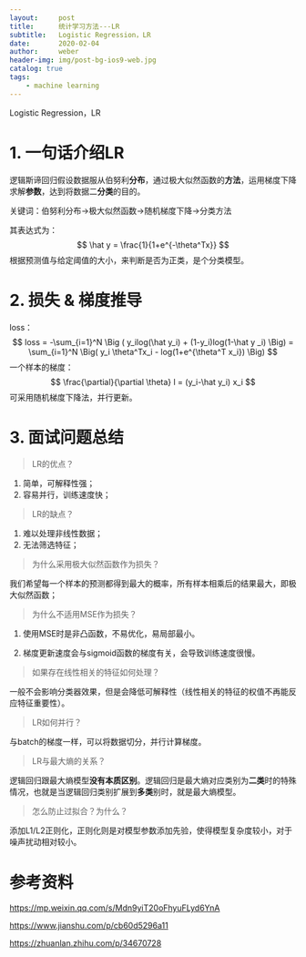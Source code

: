 ```yaml
---
layout:     post
title:      统计学习方法---LR
subtitle:   Logistic Regression，LR
date:       2020-02-04
author:     weber
header-img: img/post-bg-ios9-web.jpg
catalog: true
tags:
    - machine learning
---
```


Logistic Regression，LR

# 1. 一句话介绍LR

逻辑斯谛回归假设数据服从伯努利**分布**，通过极大似然函数的**方法**，运用梯度下降求解**参数**，达到将数据二**分类**的目的。

关键词：伯努利分布->极大似然函数->随机梯度下降->分类方法

其表达式为：
$$
\hat y = \frac{1}{1+e^{-\theta^Tx}}
$$
根据预测值与给定阈值的大小，来判断是否为正类，是个分类模型。

# 2. 损失 & 梯度推导

loss：
$$
loss = -\sum_{i=1}^N \Big ( y_ilog(\hat y_i) + (1-y_i)log(1-\hat y _i) \Big) = \sum_{i=1}^N \Big( y_i \theta^Tx_i - log(1+e^{\theta^T x_i}) \Big)
$$
一个样本的梯度：
$$
\frac{\partial}{\partial \theta} l = (y_i-\hat y_i) x_i
$$
可采用随机梯度下降法，并行更新。

# 3. 面试问题总结

> LR的优点？

1. 简单，可解释性强；
2. 容易并行，训练速度快；

> LR的缺点？

1. 难以处理非线性数据；
2. 无法筛选特征；

> 为什么采用极大似然函数作为损失？

我们希望每一个样本的预测都得到最大的概率，所有样本相乘后的结果最大，即极大似然函数；

> 为什么不适用MSE作为损失？

1. 使用MSE时是非凸函数，不易优化，易局部最小。

2. 梯度更新速度会与sigmoid函数的梯度有关，会导致训练速度很慢。

> 如果存在线性相关的特征如何处理？

一般不会影响分类器效果，但是会降低可解释性（线性相关的特征的权值不再能反应特征重要性）。

> LR如何并行？

与batch的梯度一样，可以将数据切分，并行计算梯度。

> LR与最大熵的关系？

逻辑回归跟最大熵模型**没有本质区别**。逻辑回归是最大熵对应类别为**二类**时的特殊情况，也就是当逻辑回归类别扩展到**多类**别时，就是最大熵模型。

> 怎么防止过拟合？为什么？

添加L1/L2正则化，正则化则是对模型参数添加先验，使得模型复杂度较小，对于噪声扰动相对较小。

# 参考资料

https://mp.weixin.qq.com/s/Mdn9yiT20oFhyuFLyd6YnA

https://www.jianshu.com/p/cb60d5296a11

https://zhuanlan.zhihu.com/p/34670728

